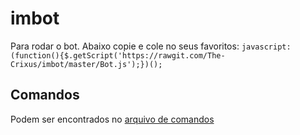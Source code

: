 # imbot
Para rodar o bot. Abaixo copie e cole no seus favoritos: `javascript:(function(){$.getScript('https://rawgit.com/The-Crixus/imbot/master/Bot.js');})();`

Comandos
------
Podem ser encontrados no [arquivo de comandos](https://github.com/Kenan-plugdj/idk/blob/master/commands.md)
